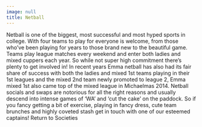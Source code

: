 ```yaml
---
image: null
title: Netball
---
```


 Netball is one of the biggest, most successful and most hyped sports in college. With four teams to play for everyone is welcome, from those who’ve been playing for years to those brand new to the beautiful game. Teams play league matches every weekend and enter both ladies and mixed cuppers each year. So while not super high commitment there’s plenty to get involved in! In recent years Emma netball has also had its fair share of success with both the ladies and mixed 1st teams playing in their 1st leagues and the mixed 2nd team newly promoted to league 2, Emma mixed 1st also came top of the mixed league in Michaelmas 2014. Netball socials and swaps are notorious for all the right reasons and usually descend into intense games of ‘WA’ and ‘cut the cake’ on the paddock.
So if you fancy getting a bit of exercise, playing in fancy dress, cute team brunches and highly coveted stash get in touch with one of our esteemed captains!
Return to Societies